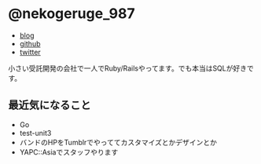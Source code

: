 # @nekogeruge_987

- [blog](http://onigra.github.io/)
- [github](https://github.com/onigra)
- [twitter](https://twitter.com/nekogeruge_987)

小さい受託開発の会社で一人でRuby/Railsやってます。でも本当はSQLが好きです。


## 最近気になること

* Go
* test-unit3
* バンドのHPをTumblrでやっててカスタマイズとかデザインとか
* YAPC::Asiaでスタッフやります
